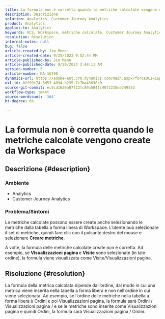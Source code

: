 ```yaml
---
title: La formula non è corretta quando le metriche calcolate vengono create da Workspace
description: Descrizione
solution: Analytics, Customer Journey Analytics
product: Analytics
applies-to: Analytics
keywords: KCS, Workspace, metriche calcolate, Customer Journey Analytics
resolution: Resolution
internal-notes: null
bug: false
article-created-by: Jim Menn
article-created-date: 9/25/2023 9:52:44 PM
article-published-by: Jim Menn
article-published-date: 9/26/2023 3:48:11 AM
version-number: 5
article-number: KA-16798
dynamics-url: https://adobe-ent.crm.dynamics.com/main.aspx?forceUCI=1&pagetype=entityrecord&etn=knowledgearticle&id=15729ad8-ed5b-ee11-be6f-6045bd006268
exl-id: 8ff99c74-5d53-4094-b235-7c7ba43638c9
source-git-commit: ec5cd1630a07f22fc89a504fc40f2235ce749553
workflow-type: tm+mt
source-wordcount: '164'
ht-degree: 6%

---
```


# La formula non è corretta quando le metriche calcolate vengono create da Workspace

## Descrizione {#description}


### <b>Ambiente</b>

- Analytics
- Customer Journey Analytics


### <b>Problema/Sintomi</b>

Le metriche calcolate possono essere create anche selezionando le metriche dalla tabella a forma libera di Workspace. L’utente può selezionare il set di metriche, quindi fare clic con il pulsante destro del mouse e selezionare <b>Creare metriche</b>.

A volte, la formula delle metriche calcolate create non è corretta. Ad esempio, se <b>Visualizzazioni pagina </b>e <b>Visite</b> sono selezionate (in tale ordine), la formula viene visualizzata come Visite/Visualizzazioni pagina.


## Risoluzione {#resolution}


La formula della metrica calcolata dipende dall’ordine, dal modo in cui una metrica viene inserita nella tabella a forma libera e non nell’ordine in cui viene selezionata. Ad esempio, se l’ordine delle metriche nella tabella a forma libera è Ordini e poi Visualizzazioni pagina, la formula sarà Ordini / Visualizzazioni pagina / e se le metriche sono inserite come Visualizzazioni pagina e quindi Ordini, la formula sarà Visualizzazioni pagina / Ordini.

